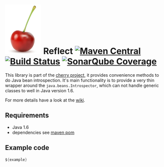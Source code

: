# ![cherry-logo](https://raw.githubusercontent.com/codereligion/cherry/master/small-cherry.png) Reflect [![Maven Central](https://maven-badges.herokuapp.com/maven-central/com.codereligion/codereligion-reflect/badge.svg)](https://maven-badges.herokuapp.com/maven-central/com.codereligion/codereligion-reflect) [![Build Status](https://ssl.webpack.de/secure-jenkins.codereligion.com/buildStatus/icon?job=codereligion-cherry-reflect-master-build-flow)](http://jenkins.codereligion.com/view/codereligion-cherry-reflect/job/codereligion-cherry-reflect-master-build-flow/) [![SonarQube Coverage](https://img.shields.io/sonar/http/sonar.codereligion.com/com.codereligion:codereligion-cherry-reflect/coverage.svg)](http://sonar.codereligion.com/dashboard/index/264)

This library is part of the [cherry project](https://github.com/codereligion/cherry), it provides convenience methods to do Java bean introspection. It's main functionality is to provide a very thin wrapper around the ```java.beans.Introspector```, which can not handle generic classes to well in Java version 1.6.

For more details have a look at the [wiki](https://github.com/codereligion/reflect/wiki).

## Requirements
* Java 1.6
* dependencies see [maven pom](pom.xml)

## Example code
```java
${example}
```



